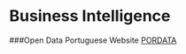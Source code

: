 # Business Intelligence

###Open Data Portuguese Website
[PORDATA](https://www.pordata.pt/ "Open Data Portuguese Website")
